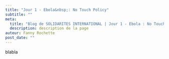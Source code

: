 ```yaml
---
title: "Jour 1 - Ebola&nbsp;: No Touch Policy"
subtitle: ""
meta:
  title: "Blog de SOLIDARITES INTERNATIONAL | Jour 1 - Ebola : No Touch Policy"
  description: description de la page
auteur: Fanny Rochette
post_date: ""
---
```

blabla